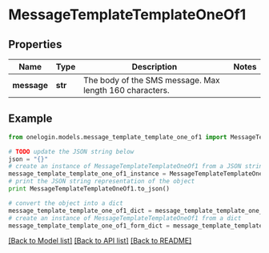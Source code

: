# MessageTemplateTemplateOneOf1


## Properties
Name | Type | Description | Notes
------------ | ------------- | ------------- | -------------
**message** | **str** | The body of the SMS message. Max length 160 characters. | 

## Example

```python
from onelogin.models.message_template_template_one_of1 import MessageTemplateTemplateOneOf1

# TODO update the JSON string below
json = "{}"
# create an instance of MessageTemplateTemplateOneOf1 from a JSON string
message_template_template_one_of1_instance = MessageTemplateTemplateOneOf1.from_json(json)
# print the JSON string representation of the object
print MessageTemplateTemplateOneOf1.to_json()

# convert the object into a dict
message_template_template_one_of1_dict = message_template_template_one_of1_instance.to_dict()
# create an instance of MessageTemplateTemplateOneOf1 from a dict
message_template_template_one_of1_form_dict = message_template_template_one_of1.from_dict(message_template_template_one_of1_dict)
```
[[Back to Model list]](../README.md#documentation-for-models) [[Back to API list]](../README.md#documentation-for-api-endpoints) [[Back to README]](../README.md)


